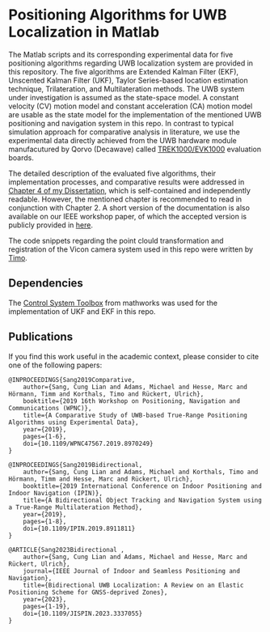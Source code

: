 # Positioning Algorithms for UWB Localization in Matlab

The Matlab scripts and its corresponding experimental data for five positioning algorithms regarding UWB localization system are provided in this repository. The five algorithms are Extended Kalman Filter (EKF), Unscented Kalman Filter (UKF), Taylor Series-based location estimation technique, Trilateration, and Multilateration methods. The UWB system under investigation is assumed as the state-space model. A constant velocity (CV) motion model and constant acceleration (CA) motion model are usable as the state model for the implementation of the mentioned UWB positioning and navigation system in this repo. In contrast to typical simulation approach for comparative analysis in literature, we use the experimental data directly achieved from the UWB hardware module manufacutured by Qorvo (Decawave) called [TREK1000/EVK1000](https://www.decawave.com/product/evk1000-evaluation-kit/) evaluation boards. 

The detailed description of the evaluated five algorithms, their implementation processes, and comparative results were addressed in [Chapter 4 of my Dissertation](https://doi.org/10.4119/unibi/2967742), which is self-contained and independently readable. However, the mentioned chapter is recommended to read in conjunction with Chapter 2. A short version of the documentation is also available on our IEEE workshop paper, of which the accepted version is publicly provided in [here](https://pub.uni-bielefeld.de/download/2937505/2966816/KS_IEEE_WPNC_2019_paper_accepted_version.pdf).

The code snippets regarding the point clould transformation and registration of the Vicon camera system used in this repo were written by [Timo](https://github.com/tik0).


## Dependencies
The [Control System Toolbox](https://www.mathworks.com/products/control.html) from mathworks was used for the implementation of UKF and EKF in this repo.   

## Publications 
If you find this work useful in the academic context, please consider to cite one of the following papers:

    @INPROCEEDINGS{Sang2019Comparative,
        author={Sang, Cung Lian and Adams, Michael and Hesse, Marc and Hörmann, Timm and Korthals, Timo and Rückert, Ulrich},
        booktitle={2019 16th Workshop on Positioning, Navigation and Communications (WPNC)}, 
        title={A Comparative Study of UWB-based True-Range Positioning Algorithms using Experimental Data}, 
        year={2019},        
        pages={1-6},
        doi={10.1109/WPNC47567.2019.8970249}
    }

    @INPROCEEDINGS{Sang2019Bidirectional,
        author={Sang, Cung Lian and Adams, Michael and Korthals, Timo and Hörmann, Timm and Hesse, Marc and Rückert, Ulrich},
        booktitle={2019 International Conference on Indoor Positioning and Indoor Navigation (IPIN)}, 
        title={A Bidirectional Object Tracking and Navigation System using a True-Range Multilateration Method}, 
        year={2019},        
        pages={1-8},
        doi={10.1109/IPIN.2019.8911811}
    }

    @ARTICLE{Sang2023Bidirectional ,
        author={Sang, Cung Lian and Adams, Michael and Hesse, Marc and Rückert, Ulrich},
        journal={IEEE Journal of Indoor and Seamless Positioning and Navigation}, 
        title={Bidirectional UWB Localization: A Review on an Elastic Positioning Scheme for GNSS-deprived Zones}, 
        year={2023},
        pages={1-19},
        doi={10.1109/JISPIN.2023.3337055}
    } 